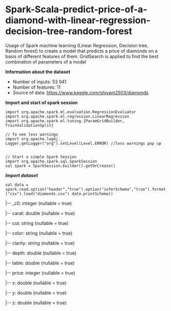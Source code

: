 # Spark-Scala-predict-price-of-a-diamond-with-linear-regression-decision-tree-random-forest
Usage of Spark machine learning (Linear Regression, Decision tree, Random forest) to create a model that predicts a price of diamonds on a basis of different features of them. GridSearch is applied to find the best combination of parameters of a model

**Information about the dataset**
- Number of inputs: 53 941
- Number of features: 11
- Source of data: https://www.kaggle.com/shivam2503/diamonds

**Import and start of spark session**
```
import org.apache.spark.ml.evaluation.RegressionEvaluator
import org.apache.spark.ml.regression.LinearRegression
import org.apache.spark.ml.tuning.{ParamGridBuilder, TrainValidationSplit}

// To see less warnings
import org.apache.log4j._
Logger.getLogger("org").setLevel(Level.ERROR) //less warnings pop up


// Start a simple Spark Session
import org.apache.spark.sql.SparkSession
val spark = SparkSession.builder().getOrCreate()
```

***Import dataset***

`val data = spark.read.option("header","true").option("inferSchema","true").format("csv").load("diamonds.csv")
data.printSchema()`

|-- _c0: integer (nullable = true)

|-- carat: double (nullable = true)

|-- cut: string (nullable = true)

|-- color: string (nullable = true)

|-- clarity: string (nullable = true)

|-- depth: double (nullable = true)

|-- table: double (nullable = true)

|-- price: integer (nullable = true)

|-- x: double (nullable = true)

|-- y: double (nullable = true)

|-- z: double (nullable = true)

